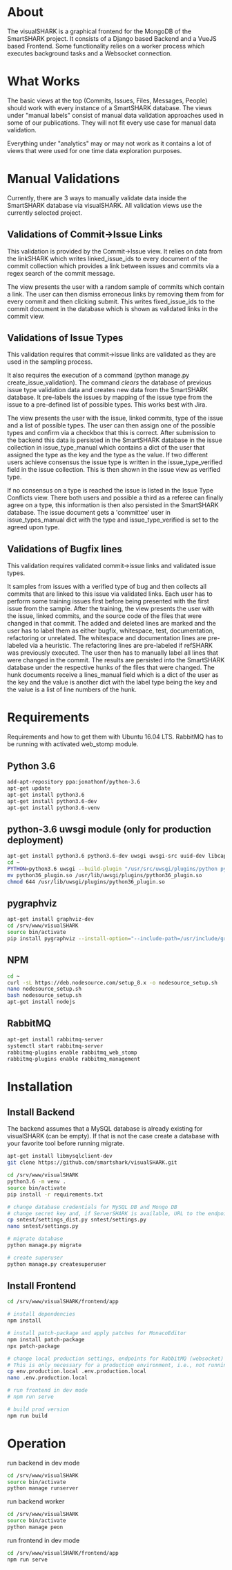 About
=====
The visualSHARK is a graphical frontend for the MongoDB of the SmartSHARK project.
It consists of a Django based Backend and a VueJS based Frontend.
Some functionality relies on a worker process which executes background tasks and a Websocket connection.


What Works
==========

The basic views at the top (Commits, Issues, Files, Messages, People) should work with every instance of a SmartSHARK database.
The views under "manual labels" consist of manual data validation approaches used in some of our publications.
They will not fit every use case for manual data validation. 

Everything under "analytics" may or may not work as it contains a lot of views that were used for one time data exploration purposes.



Manual Validations
==================

Currently, there are 3 ways to manually validate data inside the SmartSHARK database via visualSHARK.
All validation views use the currently selected project.


Validations of Commit->Issue Links
----------------------------------
This validation is provided by the Commit->Issue view.
It relies on data from the linkSHARK which writes linked\_issue\_ids to every document of the commit collection which provides a link between issues and commits via a regex search of the commit message.

The view presents the user with a random sample of commits which contain a link. The user can then dismiss erroneous links by removing them from for every commit and then clicking submit.
This writes fixed\_issue\_ids to the commit document in the database which is shown as validated links in the commit view.


Validations of Issue Types
--------------------------
This validation requires that commit->issue links are validated as they are used in the sampling process.

It also requires the execution of a command (python manage.py create\_issue\_validation). The command *clears* the database of previous issue type validation data and creates new data from the SmartSHARK database. It pre-labels the issues by mapping of the issue type from the issue to a pre-defined list of possible types. This works best with Jira.

The view presents the user with the issue, linked commits, type of the issue and a list of possible types. The user can then assign one of the possible types and confirm via a checkbox that this is correct. After submission to the backend this data is persisted in the SmartSHARK database in the issue collection in issue\_type\_manual which contains a dict of the user that assigned the type as the key and the type as the value. If two different users achieve consensus the issue type is written in the issue\_type\_verified field in the issue collection. This is then shown in the issue view as verified type.

If no consensus on a type is reached the issue is listed in the Issue Type Conflicts view. There both users and possible a third as a referee can finally agree on a type, this information is then also persisted in the SmartSHARK database.
The issue document gets a 'committee' user in issue\_types\_manual dict with the type and issue\_type\_verified is set to the agreed upon type.


Validations of Bugfix lines
---------------------------

This validation requires validated commit->issue links and validated issue types.

It samples from issues with a verified type of bug and then collects all commits that are linked to this issue via validated links.
Each user has to perform some training issues first before being presented with the first issue from the sample.
After the training, the view presents the user with the issue, linked commits, and the source code of the files that were changed in that commit. The added and deleted lines are marked and the user has to label them as either bugfix, whitespace, test, documentation, refactoring or unrelated. The whitespace and documentation lines are pre-labeled via a heuristic. The refactoring lines are pre-labeled if refSHARK was previously executed. The user then has to manually label all lines that were changed in the commit.
The results are persisted into the SmartSHARK database under the respective hunks of the files that were changed.
The hunk documents receive a lines\_manual field which is a dict of the user as the key and the value is another dict with the label type being the key and the value is a list of line numbers of the hunk.


Requirements
============

Requirements and how to get them with Ubuntu 16.04 LTS.
RabbitMQ has to be running with activated web_stomp module.

Python 3.6
----------
```bash
add-apt-repository ppa:jonathonf/python-3.6
apt-get update
apt-get install python3.6
apt-get install python3.6-dev
apt-get install python3.6-venv
```

python-3.6 uwsgi module (only for production deployment)
--------------------------------------------------------
```bash
apt-get install python3.6 python3.6-dev uwsgi uwsgi-src uuid-dev libcap-dev libpcre3-dev libssl-dev
cd ~
PYTHON=python3.6 uwsgi --build-plugin "/usr/src/uwsgi/plugins/python python36"
mv python36_plugin.so /usr/lib/uwsgi/plugins/python36_plugin.so
chmod 644 /usr/lib/uwsgi/plugins/python36_plugin.so
```

pygraphviz
----------
```bash
apt-get install graphviz-dev
cd /srv/www/visualSHARK
source bin/activate
pip install pygraphviz --install-option="--include-path=/usr/include/graphviz" --install-option="--library-path=/usr/lib/graphviz/"
```

NPM
---
```bash
cd ~
curl -sL https://deb.nodesource.com/setup_8.x -o nodesource_setup.sh
nano nodesource_setup.sh
bash nodesource_setup.sh
apt-get install nodejs
```

RabbitMQ
--------
```bash
apt-get install rabbitmq-server
systemctl start rabbitmq-server
rabbitmq-plugins enable rabbitmq_web_stomp
rabbitmq-plugins enable rabbitmq_management
```


Installation
============

Install Backend
---------------

The backend assumes that a MySQL database is already existing for visualSHARK (can be empty).
If that is not the case create a database with your favorite tool before running migrate.

```bash
apt-get install libmysqlclient-dev
git clone https://github.com/smartshark/visualSHARK.git

cd /srv/www/visualSHARK
python3.6 -m venv .
source bin/activate
pip install -r requirements.txt

# change database credentials for MySQL DB and Mongo DB
# change secret key and, if ServerSHARK is available, URL to the endpoint and an api key.
cp sntest/settings_dist.py sntest/settings.py
nano sntest/settings.py

# migrate database
python manage.py migrate

# create superuser
python manage.py createsuperuser
```

Install Frontend
----------------

```bash
cd /srv/www/visualSHARK/frontend/app

# install dependencies
npm install

# install patch-package and apply patches for MonacoEditor
npm install patch-package
npx patch-package

# change local production settings, endpoints for RabbitMQ (websocket) and visualSHARK backend
# This is only necessary for a production environment, i.e., not running with npm run serve
cp env.production.local .env.production.local
nano .env.production.local

# run frontend in dev mode
# npm run serve

# build prod version
npm run build
```


Operation
=========

run backend in dev mode
```bash
cd /srv/www/visualSHARK
source bin/activate
python manage runserver
```

run backend worker
```bash
cd /srv/www/visualSHARK
source bin/activate
python manage peon
```

run frontend in dev mode
```bash
cd /srv/www/visualSHARK/frontend/app
npm run serve
```
